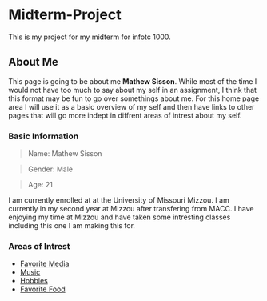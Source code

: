 # Midterm-Project

This is my project for my midterm for infotc 1000.

## About Me

This page is going to be about me **Mathew Sisson**. While most of the time I would not have too much to say about my self in an assignment, I think that this format may be fun to go over somethings about me. For this home page area I will use it as a basic overview of my self and then have links to other pages that will go more indept in diffrent areas of intrest about my self.

### Basic Information

>Name: Mathew Sisson

>Gender: Male

>Age: 21

I am currently enrolled at at the University of Missouri Mizzou. I am currently in my second year at Mizzou after transfering from MACC. I have enjoying my time at Mizzou and have taken some intresting classes including this one I am making this for. 

### Areas of Intrest

- [Favorite Media](Interest-and-Hobbies.md)
- [Music](Music.md)
- [Hobbies](Hobbies.md)
- [Favorite Food](FavoriteFood.md)
